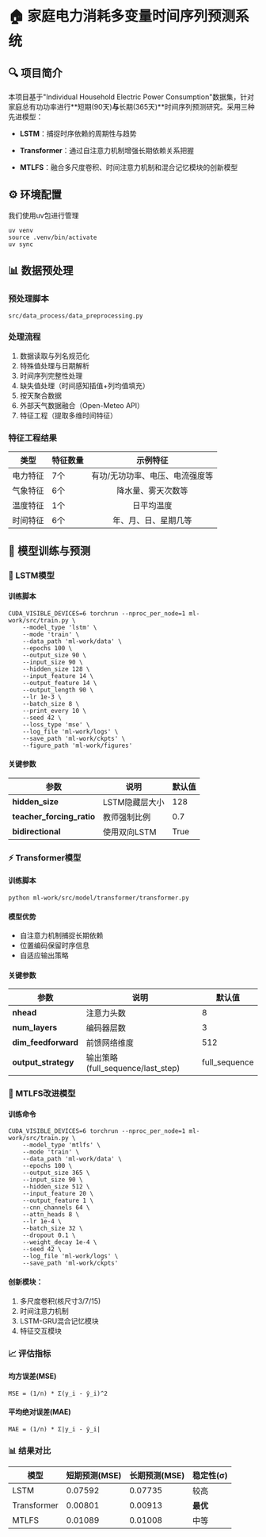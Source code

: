 # 🏠 家庭电力消耗多变量时间序列预测系统

## 🔍 项目简介
本项目基于"Individual Household Electric Power Consumption"数据集，针对家庭总有功功率进行**短期(90天)**与**长期(365天)**时间序列预测研究。采用三种先进模型：

- **LSTM**：捕捉时序依赖的周期性与趋势  
  

- **Transformer**：通过自注意力机制增强长期依赖关系把握  
  

- **MTLFS**：融合多尺度卷积、时间注意力机制和混合记忆模块的创新模型  
  

## ⚙️ 环境配置
我们使用uv包进行管理
```
uv venv
source .venv/bin/activate
uv sync
```
## 📊 数据预处理
### 预处理脚本
```
src/data_process/data_preprocessing.py
```
### 处理流程
1. 数据读取与列名规范化
2. 特殊值处理与日期解析
3. 时间序列完整性处理
4. 缺失值处理（时间感知插值+列均值填充）
5. 按天聚合数据
6. 外部天气数据融合（Open-Meteo API）
7. 特征工程（提取多维时间特征）

### 特征工程结果
| 类型 | 特征数量 | 示例特征 |
|------|------|:----:|
| 电力特征 | 7个 | 有功/无功功率、电压、电流强度等 |
| 气象特征 | 6个 | 降水量、雾天次数等 |
| 温度特征 | 1个 | 日平均温度 |
| 时间特征 | 6个 | 年、月、日、星期几等 |

## 🧠 模型训练与预测
### 🔄 LSTM模型
#### 训练脚本
```
CUDA_VISIBLE_DEVICES=6 torchrun --nproc_per_node=1 ml-work/src/train.py \
    --model_type 'lstm' \
    --mode 'train' \
    --data_path 'ml-work/data' \
    --epochs 100 \
    --output_size 90 \
    --input_size 90 \
    --hidden_size 128 \
    --input_feature 14 \
    --output_feature 14 \
    --output_length 90 \
    --lr 1e-3 \
    --batch_size 8 \
    --print_every 10 \
    --seed 42 \
    --loss_type 'mse' \
    --log_file 'ml-work/logs' \
    --save_path 'ml-work/ckpts' \
    --figure_path 'ml-work/figures'
```
#### 关键参数
| 参数 | 说明 | 默认值 |
|------|------|--------|
| **hidden_size** | LSTM隐藏层大小 | 128 |
| **teacher_forcing_ratio** | 教师强制比例 | 0.7 |
| **bidirectional** | 使用双向LSTM | True |

### ⚡ Transformer模型
#### 训练脚本
```
python ml-work/src/model/transformer/transformer.py
```
#### 模型优势
- 自注意力机制捕捉长期依赖
- 位置编码保留时序信息
- 自适应输出策略
#### 关键参数
| 参数 | 说明 | 默认值 |
|------|------|--------|
| **nhead** | 注意力头数 | 8 |
| **num_layers** | 编码器层数 | 3 |
| **dim_feedforward** | 前馈网络维度 | 512 |
| **output_strategy** | 输出策略(full_sequence/last_step) | full_sequence |

### 🚀 MTLFS改进模型
#### 训练命令
```
CUDA_VISIBLE_DEVICES=6 torchrun --nproc_per_node=1 ml-work/src/train.py \
    --model_type 'mtlfs' \
    --mode 'train' \
    --data_path 'ml-work/data' \
    --epochs 100 \
    --output_size 365 \
    --input_size 90 \
    --hidden_size 512 \
    --input_feature 20 \
    --output_feature 1 \
    --cnn_channels 64 \
    --attn_heads 8 \
    --lr 1e-4 \
    --batch_size 32 \
    --dropout 0.1 \
    --weight_decay 1e-4 \
    --seed 42 \
    --log_file 'ml-work/logs' \
    --save_path 'ml-work/ckpts'
```
#### 创新模块：​​
1. 多尺度卷积(核尺寸3/7/15)
2. 时间注意力机制
3. LSTM-GRU混合记忆模块
4. 特征交互模块

### 📈 评估指标
####  均方误差(MSE)
```
MSE = (1/n) * Σ(y_i - ŷ_i)^2
```
#### 平均绝对误差(MAE)
```
MAE = (1/n) * Σ|y_i - ŷ_i|
```

### 📊 结果对比
| 模型 | 短期预测(MSE) | 长期预测(MSE) | 稳定性(σ) |
|------|---------------|---------------|-----------|
| LSTM | 0.07592 | 0.07735 | 较高 |
| Transformer | 0.00801 | 0.00913 | **最优** |
| MTLFS | 0.01089 | 0.01008 | 中等 |

